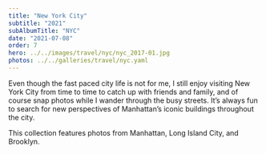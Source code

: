 ```yaml
---
title: "New York City"
subtitle: "2021"
subAlbumTitle: "NYC"
date: "2021-07-08"
order: 7
hero: ../../images/travel/nyc/nyc_2017-01.jpg
photos: ../../galleries/travel/nyc.yaml
---
```


Even though the fast paced city life is not for me, I still enjoy visiting New York City from time to time to catch up with friends and family, and of course snap photos while I wander through the busy streets. It’s always fun to search for new perspectives of Manhattan’s iconic buildings throughout the city.

This collection features photos from Manhattan, Long Island City, and Brooklyn.